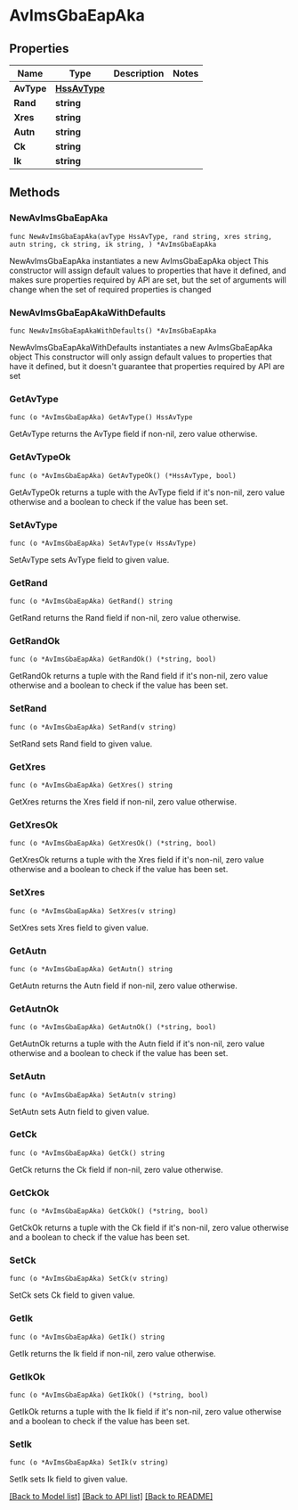 # AvImsGbaEapAka

## Properties

Name | Type | Description | Notes
------------ | ------------- | ------------- | -------------
**AvType** | [**HssAvType**](HssAvType.md) |  | 
**Rand** | **string** |  | 
**Xres** | **string** |  | 
**Autn** | **string** |  | 
**Ck** | **string** |  | 
**Ik** | **string** |  | 

## Methods

### NewAvImsGbaEapAka

`func NewAvImsGbaEapAka(avType HssAvType, rand string, xres string, autn string, ck string, ik string, ) *AvImsGbaEapAka`

NewAvImsGbaEapAka instantiates a new AvImsGbaEapAka object
This constructor will assign default values to properties that have it defined,
and makes sure properties required by API are set, but the set of arguments
will change when the set of required properties is changed

### NewAvImsGbaEapAkaWithDefaults

`func NewAvImsGbaEapAkaWithDefaults() *AvImsGbaEapAka`

NewAvImsGbaEapAkaWithDefaults instantiates a new AvImsGbaEapAka object
This constructor will only assign default values to properties that have it defined,
but it doesn't guarantee that properties required by API are set

### GetAvType

`func (o *AvImsGbaEapAka) GetAvType() HssAvType`

GetAvType returns the AvType field if non-nil, zero value otherwise.

### GetAvTypeOk

`func (o *AvImsGbaEapAka) GetAvTypeOk() (*HssAvType, bool)`

GetAvTypeOk returns a tuple with the AvType field if it's non-nil, zero value otherwise
and a boolean to check if the value has been set.

### SetAvType

`func (o *AvImsGbaEapAka) SetAvType(v HssAvType)`

SetAvType sets AvType field to given value.


### GetRand

`func (o *AvImsGbaEapAka) GetRand() string`

GetRand returns the Rand field if non-nil, zero value otherwise.

### GetRandOk

`func (o *AvImsGbaEapAka) GetRandOk() (*string, bool)`

GetRandOk returns a tuple with the Rand field if it's non-nil, zero value otherwise
and a boolean to check if the value has been set.

### SetRand

`func (o *AvImsGbaEapAka) SetRand(v string)`

SetRand sets Rand field to given value.


### GetXres

`func (o *AvImsGbaEapAka) GetXres() string`

GetXres returns the Xres field if non-nil, zero value otherwise.

### GetXresOk

`func (o *AvImsGbaEapAka) GetXresOk() (*string, bool)`

GetXresOk returns a tuple with the Xres field if it's non-nil, zero value otherwise
and a boolean to check if the value has been set.

### SetXres

`func (o *AvImsGbaEapAka) SetXres(v string)`

SetXres sets Xres field to given value.


### GetAutn

`func (o *AvImsGbaEapAka) GetAutn() string`

GetAutn returns the Autn field if non-nil, zero value otherwise.

### GetAutnOk

`func (o *AvImsGbaEapAka) GetAutnOk() (*string, bool)`

GetAutnOk returns a tuple with the Autn field if it's non-nil, zero value otherwise
and a boolean to check if the value has been set.

### SetAutn

`func (o *AvImsGbaEapAka) SetAutn(v string)`

SetAutn sets Autn field to given value.


### GetCk

`func (o *AvImsGbaEapAka) GetCk() string`

GetCk returns the Ck field if non-nil, zero value otherwise.

### GetCkOk

`func (o *AvImsGbaEapAka) GetCkOk() (*string, bool)`

GetCkOk returns a tuple with the Ck field if it's non-nil, zero value otherwise
and a boolean to check if the value has been set.

### SetCk

`func (o *AvImsGbaEapAka) SetCk(v string)`

SetCk sets Ck field to given value.


### GetIk

`func (o *AvImsGbaEapAka) GetIk() string`

GetIk returns the Ik field if non-nil, zero value otherwise.

### GetIkOk

`func (o *AvImsGbaEapAka) GetIkOk() (*string, bool)`

GetIkOk returns a tuple with the Ik field if it's non-nil, zero value otherwise
and a boolean to check if the value has been set.

### SetIk

`func (o *AvImsGbaEapAka) SetIk(v string)`

SetIk sets Ik field to given value.



[[Back to Model list]](../README.md#documentation-for-models) [[Back to API list]](../README.md#documentation-for-api-endpoints) [[Back to README]](../README.md)


